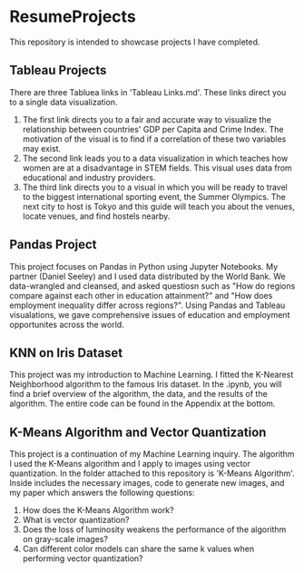 # ResumeProjects
This repository is intended to showcase projects I have completed.
## Tableau Projects
There are three Tabluea links in 'Tableau Links.md'. These links direct you to a single data visualization.
1. The first link directs you to a fair and accurate way to visualize the relationship between countries' GDP per Capita and Crime Index. The motivation of the visual is to find if a correlation of these two variables may exist.
2. The second link leads you to a data visualization in which teaches how women are at a disadvantage in STEM fields. This visual uses data from educational and industry providers.
3. The third link directs you to a visual in which you will be ready to travel to the biggest international sporting event, the Summer Olympics. The next city to host is Tokyo and this guide will teach you about the venues, locate venues, and find hostels nearby.

## Pandas Project
This project focuses on Pandas in Python using Jupyter Notebooks. My partner (Daniel Seeley) and I used data distributed by the World Bank. We data-wrangled and cleansed, and asked questiosn such as "How do regions compare against each other in education attainment?" and "How does employment inequality differ across regions?". Using Pandas and Tableau visualations, we gave comprehensive issues of education and employment opportunites across the world. 

## KNN on Iris Dataset
This project was my introduction to Machine Learning. I fitted the K-Nearest Neighborhood algorithm to the famous Iris dataset. In the .ipynb, you will find a brief overview of the algorithm, the data, and the results of the algorithm. The entire code can be found in the Appendix at the bottom. 

## K-Means Algorithm and Vector Quantization
This project is a continuation of my Machine Learning inquiry. The algorithm I used the K-Means algorithm and I apply to images using vector quantization. In the folder attached to this repository is 'K-Means Algorithm'. Inside includes the necessary images, code to generate new images, and my paper which answers the following questions:
 1. How does the K-Means Algorithm work?
 2. What is vector quantization?
 3. Does the loss of luminosity weakens the performance of the algorithm on gray-scale images?
 4. Can different color models can share the same k values when performing vector quantization?
